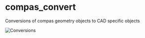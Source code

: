 # compas_convert
Conversions of compas geometry objects to CAD specific objects

![Conversions](./docs/conversion_diagram.svg)
